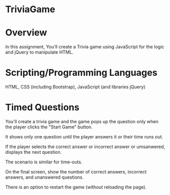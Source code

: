 # TriviaGame

# Overview
In this assignment, You'll create a Trivia game using JavaScript for the logic and jQuery to manipulate HTML.

# Scripting/Programming Languages
HTML, CSS (including Bootstrap), JavaScript (and libraries jQuery)

# Timed Questions
You'll create a trivia game and the game pops up the question only when the player clicks the "Start Game" button.

It shows only one question until the player answers it or their time runs out.

If the player selects the correct answer or incorrect answer or umsanwered, displays the next question.

The scenario is similar for time-outs.

On the final screen, show the number of correct answers, incorrect answers, and unanswered questions.

There is an option to restart the game (without reloading the page).
